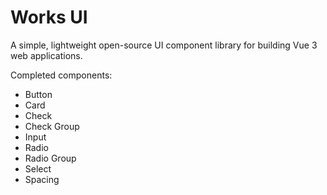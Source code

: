 # Works UI

A simple, lightweight open-source UI component library for building Vue 3 web applications.

Completed components:
* Button
* Card
* Check
* Check Group
* Input
* Radio
* Radio Group
* Select
* Spacing
